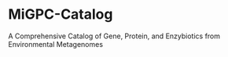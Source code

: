 # MiGPC-Catalog
A Comprehensive Catalog of Gene, Protein, and Enzybiotics from Environmental Metagenomes
